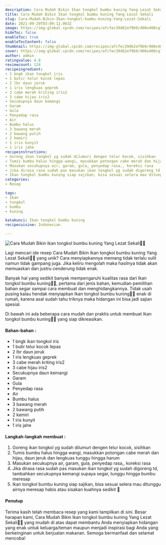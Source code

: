 ```yaml
---
description: Cara Mudah Bikin Ikan tongkol bumbu kuning Yang Lezat Sekali"
title: Cara Mudah Bikin Ikan tongkol bumbu kuning Yang Lezat Sekali
slug: Cara-Mudah-Bikin-Ikan-tongkol-bumbu-kuning-Yang-Lezat-Sekali
date: 2021-09-29T03:09:12.063Z
image: https://img-global.cpcdn.com/recipes/afcfec39d62ef9b9/400x400cq70/photo.jpg
hideToc: false
enableToc: true
enableTocContent: false
thumbnail: https://img-global.cpcdn.com/recipes/afcfec39d62ef9b9/400x400cq70/photo.jpg
cover: https://img-global.cpcdn.com/recipes/afcfec39d62ef9b9/400x400cq70/photo.jpg
author: admin
ratingvalue: 4.8
reviewcount: 124
recipeingredient:
- 1 bngk ikan tongkol iris
- 1 butir telur kocok lepas
- 2 lbr daun jeruk
- 1 iris lengkuas geprek
- 3 cabe merah kriting iris2
- 3 cabe hijau iris2
- Secukupnya daun kemangi
- Garam
- Gula
- Penyedap rasa
- Air
- Bumbu halus
- 3 bawang merah
- 2 bawang putih
- 2 kemiri
- 1 iris kunyit
- 1 iris jahe
recipeinstructions:
- Goreng ikan tongkol yg sudah dilumuri dengen telur kocok, sisihkan
- Tumis bumbu halus hingga wangi, masukkan potongan cabe merah dan hijau, daun jeruk dan lengkuas tunggu hingga harum
- Masukan secukupnya air, garam, gula, penyedap rasa,, koreksi rasa
- Jika dirasa rasa sudah pas masukan ikan tongkol yg sudah digoreng td, tambahkan secukupnya kemangi supaya segar, tunggu hingga bumbu meresap
- Ikan tongkol bumbu kuning siap sajikan, bisa sesuai selera mau ditunggu airnya meresap habis atau sisakan kuahnya sedikit 🥰
categories:
- Resep

tags:
- Ikan
- tongkol
- bumbu
- kuning

katakunci: Ikan tongkol bumbu kuning
recipecuisine: Indonesian

---
```


![Cara Mudah Bikin Ikan tongkol bumbu kuning Yang Lezat Sekali👩‍🍳](https://img-global.cpcdn.com/recipes/afcfec39d62ef9b9/400x400cq70/photo.jpg)

Lagi mencari ide resep Cara Mudah Bikin Ikan tongkol bumbu kuning Yang Lezat Sekali👩‍🍳 yang unik? Cara menyiapkannya memang tidak terlalu sulit namun tidak gampang juga. Jika keliru mengolah maka hasilnya tidak akan memuaskan dan justru cenderung tidak enak.

Banyak hal yang sedikit banyak mempengaruhi kualitas rasa dari Ikan tongkol bumbu kuning👩‍🍳, pertama dari jenis bahan, kemudian pemilihan bahan segar sampai cara membuat dan menghidangkannya. Tidak usah pusing kalau hendak menyiapkan Ikan tongkol bumbu kuning👩‍🍳 enak di rumah, karena asal sudah tahu triknya maka hidangan ini bisa jadi sajian spesial.

Di bawah ini ada beberapa cara mudah dan praktis untuk membuat Ikan tongkol bumbu kuning👩‍🍳 yang siap dikreasikan.

<!--inarticleads1-->

#### Bahan-bahan :

- 1 bngk ikan tongkol iris
- 1 butir telur kocok lepas
- 2 lbr daun jeruk
- 1 iris lengkuas geprek
- 3 cabe merah kriting iris2
- 3 cabe hijau iris2
- Secukupnya daun kemangi
- Garam
- Gula
- Penyedap rasa
- Air
- Bumbu halus
- 3 bawang merah
- 2 bawang putih
- 2 kemiri
- 1 iris kunyit
- 1 iris jahe

<!--inarticleads2-->

#### Langkah-langkah membuat :

1. Goreng ikan tongkol yg sudah dilumuri dengen telur kocok, sisihkan
1. Tumis bumbu halus hingga wangi, masukkan potongan cabe merah dan hijau, daun jeruk dan lengkuas tunggu hingga harum
1. Masukan secukupnya air, garam, gula, penyedap rasa,, koreksi rasa
1. Jika dirasa rasa sudah pas masukan ikan tongkol yg sudah digoreng td, tambahkan secukupnya kemangi supaya segar, tunggu hingga bumbu meresap
1. Ikan tongkol bumbu kuning siap sajikan, bisa sesuai selera mau ditunggu airnya meresap habis atau sisakan kuahnya sedikit 🥰

#### Penutup

Terima kasih telah membaca resep yang kami tampilkan di sini. Besar harapan kami, Cara Mudah Bikin Ikan tongkol bumbu kuning Yang Lezat Sekali👩‍🍳 yang mudah di atas dapat membantu Anda menyiapkan hidangan yang enak untuk keluarga/teman maupun menjadi inspirasi bagi Anda yang berkeinginan untuk berjualan makanan. Semoga bermanfaat dan selamat mencoba!